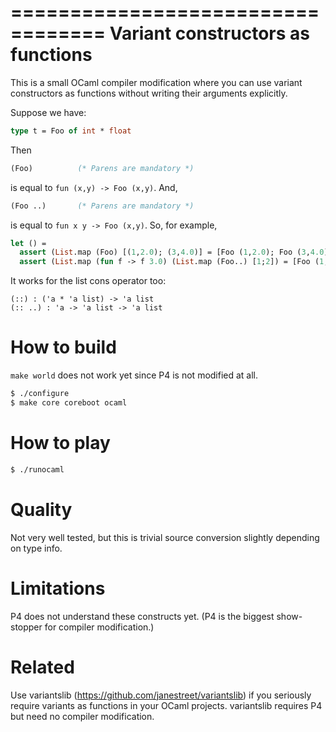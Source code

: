 ==================================
Variant constructors as functions
==================================

This is a small OCaml compiler modification where you can use variant constructors as
functions without writing their arguments explicitly.

Suppose we have:

```ocaml
type t = Foo of int * float
```

Then

```ocaml
(Foo)          (* Parens are mandatory *)
```

is equal to `fun (x,y) -> Foo (x,y)`. And,

```ocaml
(Foo ..)       (* Parens are mandatory *)
```

is equal to `fun x y -> Foo (x,y)`. So, for example,

```ocaml
let () =
  assert (List.map (Foo) [(1,2.0); (3,4.0)] = [Foo (1,2.0); Foo (3,4.0)]);
  assert (List.map (fun f -> f 3.0) (List.map (Foo..) [1;2]) = [Foo (1,3.0); Foo (2,3.0)])
```

It works for the list cons operator too:

```
(::) : ('a * 'a list) -> 'a list
(:: ..) : 'a -> 'a list -> 'a list
```

How to build
======================================

`make world` does not work yet since P4 is not modified at all.

```bash
$ ./configure
$ make core coreboot ocaml
```

How to play
======================================

```bash
$ ./runocaml
```

Quality
======================================

Not very well tested, but this is trivial source conversion slightly depending on type info.

Limitations
======================================

P4 does not understand these constructs yet.
(P4 is the biggest show-stopper for compiler modification.)


Related
=======================================

Use variantslib (https://github.com/janestreet/variantslib) if you seriously require variants as functions in your OCaml projects. variantslib requires P4 but need no compiler modification.
